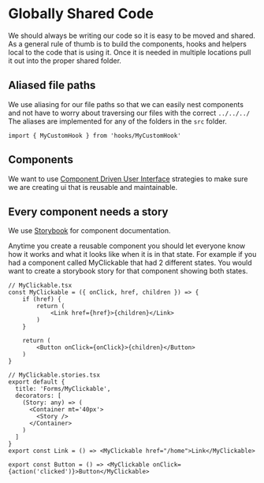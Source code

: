 # Globally Shared Code

We should always be writing our code so it is easy to be moved and shared. As a general rule of thumb is to build the components, hooks and helpers local to the code that is using it. Once it is needed in multiple locations pull it out into the proper shared folder.

## Aliased file paths

We use aliasing for our file paths so that we can easily nest components and not have to worry about traversing our files with the correct `../../../` The aliases are implemented for any of the folders in the `src` folder.

```
import { MyCustomHook } from 'hooks/MyCustomHook'
```

## Components

We want to use [Component Driven User Interface](https://www.componentdriven.org/) strategies to make sure we are creating ui that is reusable and maintainable.

## Every component needs a story

We use [Storybook](https://storybook.js.org/docs/react/get-started/introduction) for component documentation.

Anytime you create a reusable component you should let everyone know how it works and what it looks like when it is in that state. For example if you had a component called MyClickable that had 2 different states. You would want to create a storybook story for that component showing both states.

```tsx
// MyClickable.tsx
const MyClickable = ({ onClick, href, children }) => {
	if (href) {
		return (
			<Link href={href}>{children}</Link>
		)
	}

	return (
		<Button onClick={onClick}>{children}</Button>
	)
}

// MyClickable.stories.tsx
export default {
  title: 'Forms/MyClickable',
  decorators: [
    (Story: any) => (
      <Container mt='40px'>
        <Story />
      </Container>
    )
  ]
}
export const Link = () => <MyClickable href="/home">Link</MyClickable>

export const Button = () => <MyClickable onClick={action('clicked')}>Button</MyClickable>
```